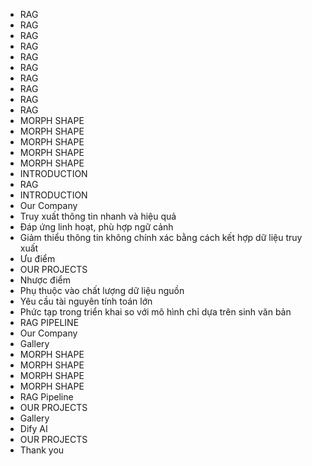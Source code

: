   - RAG
  - RAG
  - RAG
  - RAG
  - RAG
  - RAG
  - RAG
  - RAG
  - RAG
  - RAG
  - MORPH SHAPE
  - MORPH SHAPE
  - MORPH SHAPE
  - MORPH SHAPE
  - MORPH SHAPE
  - INTRODUCTION
  - RAG
  - INTRODUCTION
  - Our Company
  - Truy xuất thông tin nhanh và hiệu quả
  - Đáp ứng linh hoạt, phù hợp ngữ cảnh
  - Giảm thiểu thông tin không chính xác bằng cách kết hợp dữ liệu truy xuất
  - Ưu điểm
  - OUR PROJECTS
  - Nhược điểm
  - Phụ thuộc vào chất lượng dữ liệu nguồn
  - Yêu cầu tài nguyên tính toán lớn
  - Phức tạp trong triển khai so với mô hình chỉ dựa trên sinh văn bản
  - RAG PIPELINE
  - Our Company
  - Gallery
  - MORPH SHAPE
  - MORPH SHAPE
  - MORPH SHAPE
  - MORPH SHAPE
  - RAG Pipeline
  - OUR PROJECTS
  - Gallery
  - Dify AI
  - OUR PROJECTS
  - Thank you
